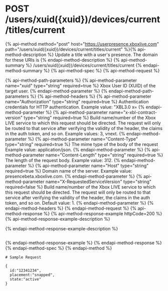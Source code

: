 # POST /users/xuid({xuid})/devices/current/titles/current

{% api-method method="post" host="https://userpresence.xboxlive.com" path="/users/xuid({xuid})/devices/current/titles/current" %}{% api-method-description %}
Update a title with a user's presence. The domain for these URIs is 
{% endapi-method-description %}
{% api-method-summary %}
/users/xuid({xuid})/devices/current/titles/current
{% endapi-method-summary %}
{% api-method-spec %}
{% api-method-request %}

{% api-method-path-parameters %}
{% api-method-parameter name="xuid" type="string" required=true %}
Xbox User ID (XUID) of the target user.
{% endapi-method-parameter %}
{% endapi-method-path-parameters %}
{% api-method-headers %}
{% api-method-parameter name="Authorization" type="string" required=true %}
Authentication credentials for HTTP authentication. Example value: "XBL3.0 x=
{% endapi-method-parameter %}
{% api-method-parameter name="x-xbl-contract-version" type="string" required=true %}
Build name/number of the Xbox LIVE service to which this request should be directed. The request will only be routed to that service after verifying the validity of the header, the claims in the auth token, and so on. Example values: 3, vnext.
{% endapi-method-parameter %}
{% api-method-parameter name="Content-Type" type="string" required=true %}
The mime type of the body of the request Example value: application/json.
{% endapi-method-parameter %}
{% api-method-parameter name="Content-Length" type="string" required=true %}
The length of the request body. Example value: 312.
{% endapi-method-parameter %}
{% api-method-parameter name="Host" type="string" required=true %}
Domain name of the server. Example value: presencebeta.xboxlive.com.
{% endapi-method-parameter %}
{% api-method-parameter name="X-RequestedServiceVersion" type="string" required=false %}
Build name/number of the Xbox LIVE service to which this request should be directed. The request will only be routed to that service after verifying the validity of the header, the claims in the auth token, and so on. Default value: 1.
{% endapi-method-parameter %}
{% endapi-method-headers %}
{% endapi-method-request %}
{% api-method-response %}
{% api-method-response-example httpCode=200 %}
{% api-method-response-example-description %}

{% endapi-method-response-example-description %}

```text
```
{% endapi-method-response-example %}
{% endapi-method-response %}
{% endapi-method-spec %}
{% endapi-method %}
```text
# Sample Request

{
  id:"12341234",
  placement:"snapped",
  state:"active"
}
      

```